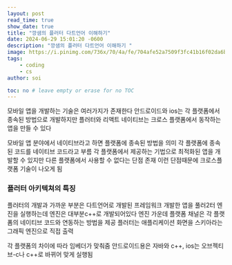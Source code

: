 ```yaml
---
layout: post
read_time: true
show_date: true
title: "깡샘의 플러터 다트언어 이해하기"
date: 2024-06-29 15:01:20 -0600
description: "깡샘의 플러터 다트언어 이해하기 "
image: https://i.pinimg.com/736x/70/4a/fe/704afe52a7509f3fc41b16f02da6b2bc.jpg
tags: 
    - coding
    - cs
author: soi

toc: no # leave empty or erase for no TOC
---
```


모바일 앱을 개발하는 기술은 여러가지가 존재한다 안드로이드와 ios는 각 플랫폼에서 종속된 방법으로 개발하지만
플러터와 리액트 네이티브는 크로스 플랫폼에서 동작하는 앱을 만들 수 있다 

모바일 앱 분야에서 네이티브라고 하면 플랫폼에 종속된 방법을 의미 
각 플랫폼에 종속된 코드를 네이티브 코드라고 부름
각 플랫폼에서 제공하는 기법으로 최적화된 앱을 개발할 수 있지만 다른 플랫폼에서 사용할 수 없다는 단점 존재 
이런 단점때문에 크로스플랫폼 기술이 나오게 됨

### 플러터 아키텍쳐의 특징
플러터의 개발과 가까운 부분은 다트언어로 개발된 프레임워크 
개발한 앱을 풀러2터 엔진을 실행하는데 엔진은 대부분c++로 개발되어있다 
엔진 가운데 플랫폼 채널은 각 플랫폼의 네이티브 코드와 연동하는 방법을 제공 
플러터는 애플리케이션 화면을 스키아라는 그래픽 엔진으로 직접 출력

각 플랫폼의 차이에 따라 임베더가 맞춰줌
안드로이드용은 자바와 c++, ios는 오브젝티브-c나 c++로 바뀌어 맞게 실행됨



